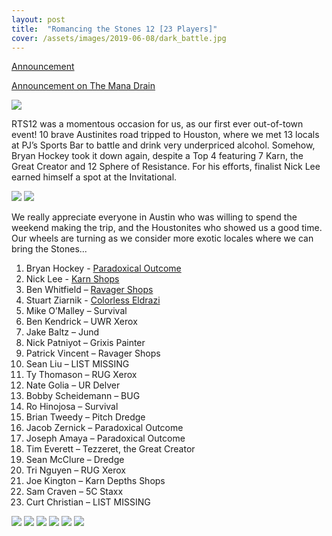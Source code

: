 ```yaml
---
layout: post
title:  "Romancing the Stones 12 [23 Players]"
cover: /assets/images/2019-06-08/dark_battle.jpg
---
```


[Announcement](/announce/2019-06-08)

[Announcement on The Mana Drain](http://themanadrain.com/topic/2563/6-8-romancing-the-stones-proxy-vintage-houston-tx)

![]({{site.cdn_url}}/assets/images/2019-06-08/top4.jpg)

RTS12 was a momentous occasion for us, as our first ever out-of-town event! 10
brave Austinites road tripped to Houston, where we met 13 locals at PJ’s
Sports Bar to battle and drink very underpriced alcohol. Somehow, Bryan Hockey
took it down again, despite a Top 4 featuring 7 Karn, the Great Creator and 12
Sphere of Resistance. For his efforts, finalist Nick Lee earned himself a spot
at the Invitational.

![]({{site.cdn_url}}/assets/images/2019-06-08/29.jpg)
![]({{site.cdn_url}}/assets/images/2019-06-08/40.jpg)

We really appreciate everyone in Austin who was willing to spend the weekend
making the trip, and the Houstonites who showed us a good time. Our wheels are
turning as we consider more exotic locales where we can bring the Stones...

1. Bryan Hockey - [Paradoxical Outcome]({{site.cdn_url}}/assets/images/2019-06-08/1.jpg)
2. Nick Lee - [Karn Shops]({{site.cdn_url}}/assets/images/2019-06-08/2.jpg)
3. Ben Whitfield – [Ravager Shops]({{site.cdn_url}}/assets/images/2019-06-08/3.jpg)
4. Stuart Ziarnik - [Colorless Eldrazi]({{site.cdn_url}}/assets/images/2019-06-08/4.jpg)
5. Mike O’Malley – Survival
6. Ben Kendrick – UWR Xerox
7. Jake Baltz – Jund
8. Nick Patniyot – Grixis Painter
9. Patrick Vincent – Ravager Shops
10. Sean Liu – LIST MISSING
11. Ty Thomason – RUG Xerox
12. Nate Golia – UR Delver
13. Bobby Scheidemann – BUG
14. Ro Hinojosa – Survival
15. Brian Tweedy – Pitch Dredge
16. Jacob Zernick – Paradoxical Outcome
17. Joseph Amaya – Paradoxical Outcome
18. Tim Everett – Tezzeret, the Great Creator
19. Sean McClure – Dredge
20. Tri Nguyen – RUG Xerox
21. Joe Kington – Karn Depths Shops
22. Sam Craven – 5C Staxx
23. Curt Christian – LIST MISSING

![]({{site.cdn_url}}/assets/images/2019-06-08/12.jpg)
![]({{site.cdn_url}}/assets/images/2019-06-08/14.jpg)
![]({{site.cdn_url}}/assets/images/2019-06-08/7.jpg)
![]({{site.cdn_url}}/assets/images/2019-06-08/8.jpg)
![]({{site.cdn_url}}/assets/images/2019-06-08/27.jpg)
![]({{site.cdn_url}}/assets/images/2019-06-08/17.jpg)
